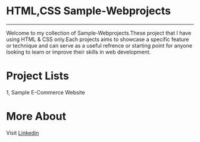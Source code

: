 # HTML,CSS Sample-Webprojects
----
Welcome to my collection of Sample-Webprojects.These project that I have using HTML & CSS only.Each projects aims to showcase a specific feature or technique and can serve as a useful refrence or starting point for anyone looking to learn or improve their skills in web development.

# Project Lists

1, Sample E-Commerce Website

# More About

   Visit <a href="https://www.linkedin.com/in/jana-n-9a3b2925a">Linkedin</a>
